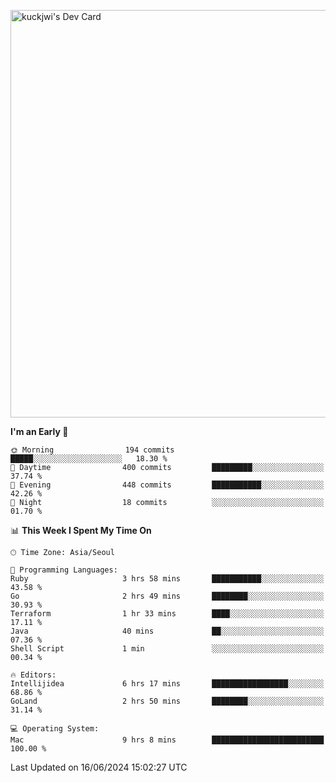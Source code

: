 <a href="https://app.daily.dev/kuckhwancho"><img src="https://api.daily.dev/devcards/v2/efef39c8028947428b3c0b486b9cd9b6.png?r=iz2&type=wide" width="652" alt="kuckjwi's Dev Card"/></a>

<!--START_SECTION:waka-->
**I'm an Early 🐤** 

```text
🌞 Morning                194 commits         █████░░░░░░░░░░░░░░░░░░░░   18.30 % 
🌆 Daytime                400 commits         █████████░░░░░░░░░░░░░░░░   37.74 % 
🌃 Evening                448 commits         ███████████░░░░░░░░░░░░░░   42.26 % 
🌙 Night                  18 commits          ░░░░░░░░░░░░░░░░░░░░░░░░░   01.70 % 
```


📊 **This Week I Spent My Time On** 

```text
🕑︎ Time Zone: Asia/Seoul

💬 Programming Languages: 
Ruby                     3 hrs 58 mins       ███████████░░░░░░░░░░░░░░   43.58 % 
Go                       2 hrs 49 mins       ████████░░░░░░░░░░░░░░░░░   30.93 % 
Terraform                1 hr 33 mins        ████░░░░░░░░░░░░░░░░░░░░░   17.11 % 
Java                     40 mins             ██░░░░░░░░░░░░░░░░░░░░░░░   07.36 % 
Shell Script             1 min               ░░░░░░░░░░░░░░░░░░░░░░░░░   00.34 % 

🔥 Editors: 
Intellijidea             6 hrs 17 mins       █████████████████░░░░░░░░   68.86 % 
GoLand                   2 hrs 50 mins       ████████░░░░░░░░░░░░░░░░░   31.14 % 

💻 Operating System: 
Mac                      9 hrs 8 mins        █████████████████████████   100.00 % 
```


 Last Updated on 16/06/2024 15:02:27 UTC
<!--END_SECTION:waka-->
